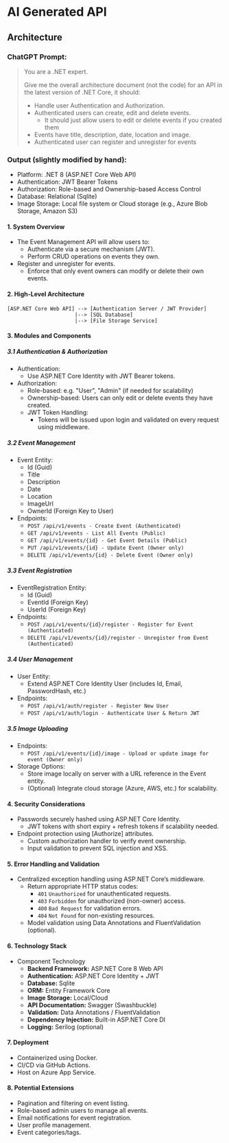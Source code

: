 # AI Generated API

## Architecture

### ChatGPT Prompt:

  > You are a .NET expert.
  >
  > Give me the overall architecture document (not the code) for an API in the latest version of .NET Core, it should: 
  > 
  > - Handle user Authentication and Authorization.
  > - Authenticated users can create, edit and delete events.
  >   - It should just allow users to edit or delete events if you created them
  > - Events have title, description, date, location and image. 
  > - Authenticated user can register and unregister for events

### Output (slightly modified by hand):

- Platform: .NET 8 (ASP.NET Core Web API)
- Authentication: JWT Bearer Tokens
- Authorization: Role-based and Ownership-based Access Control
- Database: Relational (Sqlite)
- Image Storage: Local file system or Cloud storage (e.g., Azure Blob Storage, Amazon S3)

#### 1. System Overview

- The Event Management API will allow users to:
  - Authenticate via a secure mechanism (JWT).
  - Perform CRUD operations on events they own.
- Register and unregister for events.
  - Enforce that only event owners can modify or delete their own events.

#### 2. High-Level Architecture

```
[ASP.NET Core Web API] --> [Authentication Server / JWT Provider]
                      |--> [SQL Database]
                      |--> [File Storage Service]
```

#### 3. Modules and Components

##### 3.1 Authentication & Authorization

- Authentication:
  - Use ASP.NET Core Identity with JWT Bearer tokens.
- Authorization:
  - Role-based: e.g. "User", "Admin" (if needed for scalability)
  - Ownership-based: Users can only edit or delete events they have created.
  - JWT Token Handling:
    - Tokens will be issued upon login and validated on every request using middleware.

##### 3.2 Event Management

- Event Entity:
  - Id (Guid)
  - Title
  - Description
  - Date
  - Location
  - ImageUrl
  - OwnerId (Foreign Key to User)
- Endpoints:
  - `POST /api/v1/events - Create Event (Authenticated)`
  - `GET /api/v1/events - List All Events (Public)`
  - `GET /api/v1/events/{id} - Get Event Details (Public)`
  - `PUT /api/v1/events/{id} - Update Event (Owner only)`
  - `DELETE /api/v1/events/{id} - Delete Event (Owner only)`

##### 3.3 Event Registration

- EventRegistration Entity:
  - Id (Guid)
  - EventId (Foreign Key)
  - UserId (Foreign Key)
- Endpoints:
  - `POST /api/v1/events/{id}/register - Register for Event (Authenticated)`
  - `DELETE /api/v1/events/{id}/register - Unregister from Event (Authenticated)`

##### 3.4 User Management

- User Entity:
  - Extend ASP.NET Core Identity User (includes Id, Email, PasswordHash, etc.)
- Endpoints:
  - `POST /api/v1/auth/register - Register New User`
  - `POST /api/v1/auth/login - Authenticate User & Return JWT`

##### 3.5 Image Uploading

- Endpoints:
  - `POST /api/v1/events/{id}/image - Upload or update image for event (Owner only)`
- Storage Options:
  - Store image locally on server with a URL reference in the Event entity.
  - (Optional) Integrate cloud storage (Azure, AWS, etc.) for scalability.

#### 4. Security Considerations

- Passwords securely hashed using ASP.NET Core Identity.
  - JWT tokens with short expiry + refresh tokens if scalability needed.
- Endpoint protection using [Authorize] attributes.
  - Custom authorization handler to verify event ownership.
  - Input validation to prevent SQL injection and XSS.

#### 5. Error Handling and Validation

- Centralized exception handling using ASP.NET Core’s middleware.
  - Return appropriate HTTP status codes:
    - `401` `Unauthorized` for unauthenticated requests.
    - `403` `Forbidden` for unauthorized (non-owner) access.
    - `400` `Bad Request` for validation errors.
    - `404` `Not Found` for non-existing resources.
  - Model validation using Data Annotations and FluentValidation (optional).

#### 6. Technology Stack

- Component	Technology
  - **Backend Framework:** ASP.NET Core 8 Web API
  - **Authentication:** ASP.NET Core Identity + JWT
  - **Database:** Sqlite
  - **ORM:** Entity Framework Core
  - **Image Storage:** Local/Cloud
  - **API Documentation:** Swagger (Swashbuckle)
  - **Validation:** Data Annotations / FluentValidation
  - **Dependency Injection:** Built-in ASP.NET Core DI
  - **Logging:** Serilog (optional)

#### 7. Deployment

- Containerized using Docker.
- CI/CD via GitHub Actions.
- Host on Azure App Service.

#### 8. Potential Extensions

- Pagination and filtering on event listing.
- Role-based admin users to manage all events.
- Email notifications for event registration.
- User profile management.
- Event categories/tags.